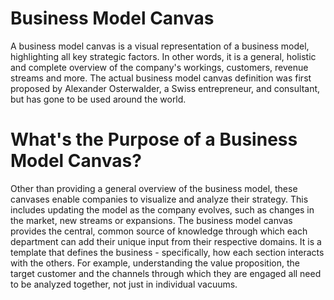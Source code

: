 # Business Model Canvas
A business model canvas is a visual representation of a business model, highlighting all key strategic factors. In other words, it is a general, holistic and
complete overview of the company's workings, customers, revenue streams and more. The actual business model canvas definition was first proposed by Alexander 
Osterwalder, a Swiss entrepreneur, and consultant, but has gone to be used around the world.
# What's the Purpose of a Business Model Canvas?
Other than providing a general overview of the business model, these canvases enable companies to visualize and analyze their strategy. This includes updating 
the model as the company evolves, such as changes in the market, new streams or expansions.
The business model canvas provides the central, common source of knowledge through which each department can add their unique input from their respective
domains.
It is a template that defines the business - specifically, how each section interacts with the others. For example, understanding the value proposition, the target customer and the channels through which they are engaged all need to be analyzed together, not just in individual vacuums.
